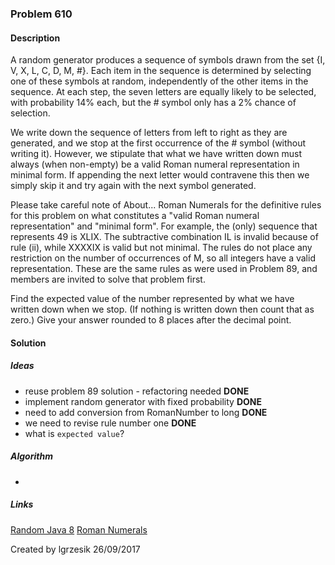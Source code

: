 
### Problem 610

#### Description
A random generator produces a sequence of symbols drawn from the set {I, V, X, L, C, D, M, #}. Each item in the sequence is determined by selecting one of these symbols at random, independently of the other items in the sequence. At each step, the seven letters are equally likely to be selected, with probability 14% each, but the # symbol only has a 2% chance of selection.

We write down the sequence of letters from left to right as they are generated, and we stop at the first occurrence of the # symbol (without writing it). However, we stipulate that what we have written down must always (when non-empty) be a valid Roman numeral representation in minimal form. If appending the next letter would contravene this then we simply skip it and try again with the next symbol generated.

Please take careful note of About... Roman Numerals for the definitive rules for this problem on what constitutes a "valid Roman numeral representation" and "minimal form". For example, the (only) sequence that represents 49 is XLIX. The subtractive combination IL is invalid because of rule (ii), while XXXXIX is valid but not minimal. The rules do not place any restriction on the number of occurrences of M, so all integers have a valid representation. These are the same rules as were used in Problem 89, and members are invited to solve that problem first.

Find the expected value of the number represented by what we have written down when we stop. (If nothing is written down then count that as zero.) Give your answer rounded to 8 places after the decimal point.

#### Solution

##### Ideas
* reuse problem 89 solution - refactoring needed **DONE** 
* implement random generator with fixed probability **DONE**
* need to add conversion from RomanNumber to long **DONE**
* we need to revise rule number one **DONE**
* what is `expected value`? 


##### Algorithm
*

##### Links
[Random Java 8](https://docs.oracle.com/javase/8/docs/api/java/util/Random.html)
[Roman Numerals](https://projecteuler.net/about=roman_numerals)

Created by lgrzesik 26/09/2017